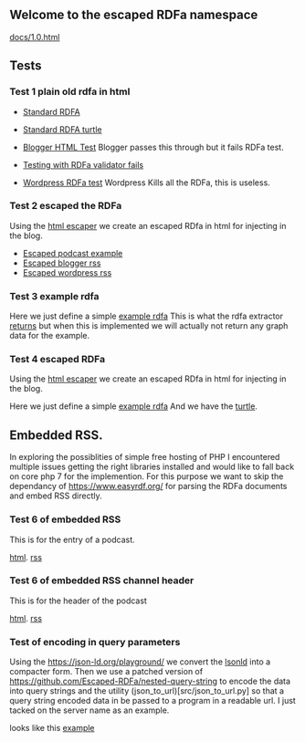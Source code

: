 ## Welcome to the escaped RDFa namespace

[docs/1.0.html](docs/1.0.html)

## Tests

### Test 1 plain old rdfa in html

* [Standard RDFA](tests/test_001_podcast.html)
* [Standard RDFA turtle](tests/test_001_podcast.ttl)

* [Blogger HTML Test](https://stream-random.blogspot.com/2020/11/test001podcasthtml.html) Blogger passes this through but it fails RDFa test.
* [Testing with RDFa validator fails](https://www.w3.org/2012/pyRdfa/extract?uri=https%3A%2F%2Fstream-random.blogspot.com%2F2020%2F11%2Ftest001podcasthtml.html&format=turtle&rdfagraph=output&vocab_expansion=false&rdfa_lite=false&embedded_rdf=true&space_preserve=true&vocab_cache=true&vocab_cache_report=false&vocab_cache_refresh=false)
* [Wordpress RDFa test](https://streamofrandompodcast.wordpress.com/2020/11/26/test-of-plain-old-rdfa/) Wordpress Kills all the RDFa, this is useless.

### Test 2 escaped the RDFa

Using the [html escaper](https://www.freeformatter.com/html-escape.html) we create an escaped RDfa in html for injecting in the blog.

* [Escaped podcast example](tests/test_002_podcast_escaped.html)
* [Escaped blogger rss](tests/test_002_podcast_escaped_blogger.rss)
* [Escaped wordpress rss](tests/test_002_podcast_escaped_wordpress.rss)

### Test 3 example rdfa
Here we just define a simple [example rdfa](tests/test_003_example.html)
This is what the rdfa extractor [returns](tests/test_003_example.ttl) but when this is implemented we will actually not return any graph data for the example.

### Test 4 escaped RDFa
Using the [html escaper](https://www.freeformatter.com/html-escape.html) we create an escaped RDfa in html for injecting in the blog.

Here we just define a simple [example rdfa](tests/test_004_example_escaped.html)
And we have the [turtle](tests/test_004_example_escaped.ttl).

## Embedded RSS.

In exploring the possiblities of simple free hosting of PHP I encountered multiple issues getting the right libraries installed and would like to fall back on 
core php 7 for the implemention. For this purpose we want to skip the dependancy of https://www.easyrdf.org/ for parsing the RDFa documents and embed RSS directly.


### Test 6 of embedded RSS

This is for the entry of a podcast.

[html](tests/test_006_erss_embed.html).
[rss](tests/test_006_erss_embed.rss)

### Test 6 of embedded RSS channel header 

This is for the header of the podcast 

[html](tests/test_006_erss_embed.html).
[rss](tests/test_006_erss_embed.rss)


### Test of encoding in query parameters

Using the https://json-ld.org/playground/ we convert the [lsonld](tests/test_001_podcast.jsonld) into a compacter form.
Then we use a patched version of https://github.com/Escaped-RDFa/nested-query-string to encode the data into query strings and the utility
(json_to_url)[src/json_to_url.py] so that a query string encoded data in be passed to a program in a readable url. 
I just tacked on the server name as an example. 

looks like this [example](https://escaped-rdfa.github.io/processor?@graph[][@id]=file%3A///opt/podcast/namespace/tests/test_001_podcast.ttl&@graph[][https://escaped-rdfa.github.io/namespace/docs/1.0.html#embedded][@id]=_%3Aub1bL9C19&@graph[][@id]=_%3Aub1bL9C19&@graph[][@type]=http%3A//purl.org/rss/1.0/rss&@graph[][http://purl.org/rss/1.0/channel][@id]=_%3Aub1bL10C25&@graph[][@id]=_%3Aub1bL10C25&@graph[][@type]=http%3A//purl.org/rss/1.0/item&@graph[][http://purl.org/dc/terms/creator]=Jim%20Dupont&@graph[][http://purl.org/rss/1.0/enclosure]=&@graph[][http://purl.org/rss/1.0/guid]=1b593f7b-67e7-454c-bb80-32e8e32ada06&@graph[][http://purl.org/rss/1.0/link]=https%3A//anchor.fm/stre/episodes/StreamOfRandom-S3-The-Refinement-EP1-Quality-efo717&@graph[][http://purl.org/rss/1.0/pubDate]=Mon%2C%2022%20Jun%202020%2001%3A02%3A15%20GMT&@graph[][http://purl.org/rss/1.0/title]=StreamOfRandom%20S3%20The%20Refinement%20EP1%20Quality&@graph[][http://www.itunes.com/dtds/podcast-1.0#dtdduration]=986&@graph[][http://www.itunes.com/dtds/podcast-1.0#dtdepisode]=1&@graph[][http://www.itunes.com/dtds/podcast-1.0#dtdepisodeType]=full&@graph[][http://www.itunes.com/dtds/podcast-1.0#dtdexplicit]=No&@graph[][http://www.itunes.com/dtds/podcast-1.0#dtdimage]=&@graph[][http://www.itunes.com/dtds/podcast-1.0#dtdseason]=3&@graph[][http://www.itunes.com/dtds/podcast-1.0#dtdsummary]=Introduction%20to%20season%203)
